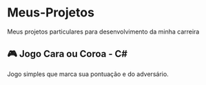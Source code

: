 # Meus-Projetos
Meus projetos particulares para desenvolvimento da minha carreira

## 🎮 Jogo Cara ou Coroa - C#
Jogo simples que marca sua pontuação e do adversário.
